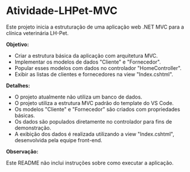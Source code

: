 # Atividade-LHPet-MVC

Este projeto inicia a estruturação de uma aplicação web .NET MVC para a clínica veterinária LH-Pet.

**Objetivo:**

- Criar a estrutura básica da aplicação com arquitetura MVC.
- Implementar os modelos de dados "Cliente" e "Fornecedor".
- Popular esses modelos com dados no controlador "HomeController".
- Exibir as listas de clientes e fornecedores na view "Index.cshtml".

**Detalhes:**

- O projeto atualmente não utiliza um banco de dados.
- O projeto utiliza a estrutura MVC padrão do template do VS Code.
- Os modelos "Cliente" e "Fornecedor" são criados com propriedades básicas.
- Os dados são populados diretamente no controlador para fins de demonstração.
- A exibição dos dados é realizada utilizando a view "Index.cshtml", desenvolvida pela equipe front-end.

**Observação:**

Este README não inclui instruções sobre como executar a aplicação.
